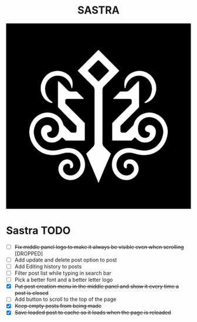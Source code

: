 <h1 align="center">SASTRA</h1>

![Sastra Logo](public/images/base_logo.png)

# Sastra TODO

- [ ] ~~Fix middle panel logo to make it always be visible even when scrolling~~ [DROPPED]
- [ ] Add update and delete post option to post
- [ ] Add Editing history to posts
- [ ] Filter post list while typing in search bar
- [ ] Pick a better font and a better letter logo
- [x] ~~Put post creation menu in the middle panel and show it every time a post is closed~~
- [ ] Add button to scroll to the top of the page
- [x] ~~Keep empty posts from being made~~
- [x] ~~Save loaded post to cache so it loads when the page is reloaded~~
